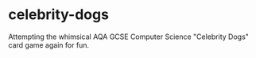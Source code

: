 # celebrity-dogs
Attempting the whimsical AQA GCSE Computer Science "Celebrity Dogs" card game again for fun.
